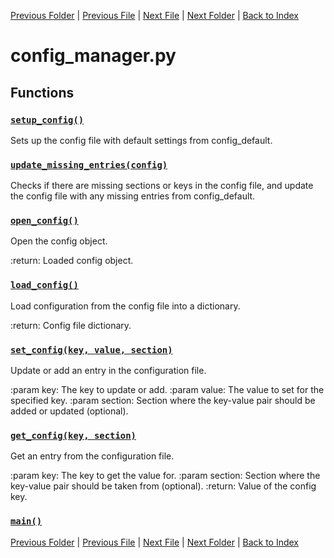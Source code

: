 [Previous Folder](../article_content/hotbar_slots_content.md) | [Previous File](cache.md) | [Next File](constants.md) | [Next Folder](../fluids/fluid_article.md) | [Back to Index](../../index.md)

# config_manager.py

## Functions

### [`setup_config()`](https://github.com/Vaileasys/pz-wiki_parser/blob/main/scripts/core/config_manager.py#L20)

Sets up the config file with default settings from config_default.

### [`update_missing_entries(config)`](https://github.com/Vaileasys/pz-wiki_parser/blob/main/scripts/core/config_manager.py#L35)

Checks if there are missing sections or keys in the config file, and update the config file with any missing entries from config_default.

### [`open_config()`](https://github.com/Vaileasys/pz-wiki_parser/blob/main/scripts/core/config_manager.py#L63)

Open the config object.

:return: Loaded config object.

### [`load_config()`](https://github.com/Vaileasys/pz-wiki_parser/blob/main/scripts/core/config_manager.py#L81)

Load configuration from the config file into a dictionary.

:return: Config file dictionary.

### [`set_config(key, value, section)`](https://github.com/Vaileasys/pz-wiki_parser/blob/main/scripts/core/config_manager.py#L95)

Update or add an entry in the configuration file.

:param key: The key to update or add.
:param value: The value to set for the specified key.
:param section: Section where the key-value pair should be added or updated (optional).

### [`get_config(key, section)`](https://github.com/Vaileasys/pz-wiki_parser/blob/main/scripts/core/config_manager.py#L124)

Get an entry from the configuration file.

:param key: The key to get the value for.
:param section: Section where the key-value pair should be taken from (optional).
:return: Value of the config key.

### [`main()`](https://github.com/Vaileasys/pz-wiki_parser/blob/main/scripts/core/config_manager.py#L148)


[Previous Folder](../article_content/hotbar_slots_content.md) | [Previous File](cache.md) | [Next File](constants.md) | [Next Folder](../fluids/fluid_article.md) | [Back to Index](../../index.md)
